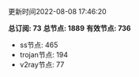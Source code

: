 更新时间2022-08-08 17:46:20

**总订阅: 73**
**总节点: 1889**
**有效节点: 736**
- ss节点: 465
- trojan节点: 194
- v2ray节点: 77
